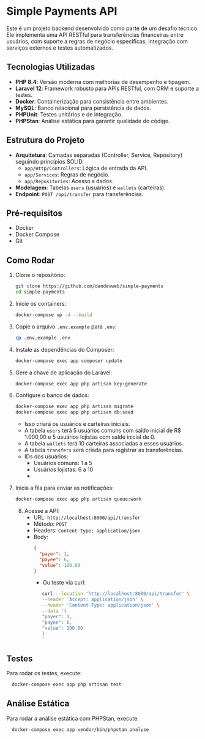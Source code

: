 # Simple Payments API

Este é um projeto backend desenvolvido como parte de um desafio técnico. Ele implementa uma API RESTful para transferências financeiras entre usuários, com suporte a regras de negócio específicas, integração com serviços externos e testes automatizados.

## Tecnologias Utilizadas
- **PHP 8.4**: Versão moderna com melhorias de desempenho e tipagem.
- **Laravel 12**: Framework robusto para APIs RESTful, com ORM e suporte a testes.
- **Docker**: Containerização para consistência entre ambientes.
- **MySQL**: Banco relacional para persistência de dados.
- **PHPUnit**: Testes unitários e de integração.
- **PHPStan**: Análise estática para garantir qualidade do código.

## Estrutura do Projeto
- **Arquitetura**: Camadas separadas (Controller, Service, Repository) seguindo princípios SOLID.
    - `app/Http/Controllers`: Lógica de entrada da API.
    - `app/Services`: Regras de negócio.
    - `app/Repositories`: Acesso a dados.
- **Modelagem**: Tabelas `users` (usuários) e `wallets` (carteiras).
- **Endpoint**: `POST /api/transfer` para transferências.

## Pré-requisitos
- Docker
- Docker Compose
- Git

## Como Rodar
1. Clone o repositório:
   ```bash
   git clone https://github.com/dandevweb/simple-payments
   cd simple-payments
    ```
2. Inicie os containers:
   ```bash
   docker-compose up -d --build
   ```
3. Copie o arquivo `.env.example` para `.env`:
   ```bash
   cp .env.example .env
   ```
4. Instale as dependências do Composer:
   ```bash
   docker-compose exec app composer update
   ```
5. Gere a chave de aplicação do Laravel:
   ```bash
   docker-compose exec app php artisan key:generate
   ```
6. Configure o banco de dados:
   ```bash
   docker-compose exec app php artisan migrate
   docker-compose exec app php artisan db:seed
   ```
    - Isso criará os usuários e carteiras iniciais.
    - A tabela `users` terá 5 usuários comuns com saldo inicial de R$ 1.000,00 e 5 usuários lojistas com salde inicial de 0.
    - A tabela `wallets` terá 10 carteiras associadas a esses usuários.
    - A tabela `transfers` será criada para registrar as transferências.
    - IDs dos usuários:
      - Usuários comuns: 1 a 5
      - Usuários lojistas: 6 a 10
      - 
7. Inicia a fila para enviar as notificações:
   ```bash
   docker-compose exec app php artisan queue:work
   ```

   8. Acesse a API:
      - URL: `http://localhost:8000/api/transfer`
      - Método: `POST`
      - Headers: `Content-Type: application/json`
      - Body:
        ```json
        {
          "payer": 1,
          "payee": 6,
          "value": 100.00
        }
        ```
        - Ou teste via curl:
        ```bash
           curl --location 'http://localhost:8000/api/transfer' \
           --header 'Accept: application/json' \
           --header 'Content-Type: application/json' \
           --data '{
           "payer": 1,
           "payee": 6,
           "value": 100.00
           }
           '
           ```
## Testes

Para rodar os testes, execute:
```bash
  docker-compose exec app php artisan test
```

## Análise Estática
Para rodar a análise estática com PHPStan, execute:
```bash
  docker-compose exec app vendor/bin/phpstan analyse
```
